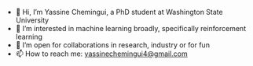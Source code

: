 - 👋 Hi, I’m Yassine Chemingui, a PhD student at Washington State University
- 👀 I’m interested in machine learning broadly, specifically reinforcement learning
- 💞️ I’m open for collaborations in research, industry or for fun
- 📫 How to reach me: yassinechemingui4@gmail.com

<!---
yassineCh/yassineCh is a ✨ special ✨ repository because its `README.md` (this file) appears on your GitHub profile.
You can click the Preview link to take a look at your changes.
--->
<!--- 🌱 I’m currently learning more about the field through projects--->

